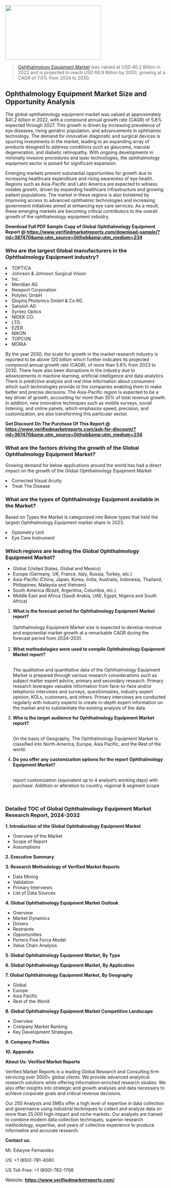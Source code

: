 
<img src="https://ffe5etoiles.com/wp-content/uploads/2024/12/MST1-300x171.png" alt="" width="300" height="171" class="alignnone size-medium wp-image-20088" /><blockquote><p><p><a href="https://www.verifiedmarketreports.com/download-sample/?rid=387470&utm_source=Github&utm_medium=234" target="_blank">Ophthalmology Equipment Market</a> was valued at USD 40.2 Billion in 2022 and is projected to reach USD 66.9 Billion by 2030, growing at a CAGR of 7.0% from 2024 to 2030.</p></blockquote><p><h2>Ophthalmology Equipment Market Size and Opportunity Analysis</h2><p>The global ophthalmology equipment market was valued at approximately $41.2 billion in 2022, with a compound annual growth rate (CAGR) of 5.8% expected through 2027. This growth is driven by increasing prevalence of eye diseases, rising geriatric population, and advancements in ophthalmic technology. The demand for innovative diagnostic and surgical devices is spurring investments in the market, leading to an expanding array of products designed to address conditions such as glaucoma, macular degeneration, and diabetic retinopathy. With ongoing developments in minimally invasive procedures and laser technologies, the ophthalmology equipment sector is poised for significant expansion.</p><p>Emerging markets present substantial opportunities for growth due to increasing healthcare expenditure and rising awareness of eye health. Regions such as Asia-Pacific and Latin America are expected to witness notable growth, driven by expanding healthcare infrastructure and growing patient populations. The market in these regions is also bolstered by improving access to advanced ophthalmic technologies and increasing government initiatives aimed at enhancing eye care services. As a result, these emerging markets are becoming critical contributors to the overall growth of the ophthalmology equipment industry.</p></p><p class=""><strong>Download Full PDF Sample Copy of Global Ophthalmology Equipment Report @ <a href="https://www.verifiedmarketreports.com/download-sample/?rid=387470&amp;utm_source=Github&amp;utm_medium=234" target="_blank">https://www.verifiedmarketreports.com/download-sample/?rid=387470&amp;utm_source=Github&amp;utm_medium=234</a></strong></p><h3 id="" class="">Who are the largest Global manufacturers in the Ophthalmology Equipment industry?</h3><p><li>TOPTICA</li><li> Johnson & Johnson Surgical Vision</li><li> Inc.</li><li> Meridian AG</li><li> Newport Corporation</li><li> Polytec GmbH</li><li> Qioptiq Photonics GmbH & Co KG</li><li> Satisloh AG</li><li> Syntec Optics</li><li> NIDEK CO.</li><li> LTD.</li><li> EZER</li><li> NIKON</li><li> TOPCON</li><li> MORIA</li></p><div class=""><div class="" dir="" data-message-author-role="" data-message-id="" data-message-model-slug=""><div class=""><div class=""><div class=""><div class="" dir="" data-message-author-role="" data-message-id="" data-message-model-slug=""><div class=""><div class=""><p>By the year 2030, the scale for growth in the market research industry is reported to be above 120 billion which further indicates its projected compound annual growth rate (CAGR), of more than 5.8% from 2023 to 2030. There have also been disruptions in the industry due to advancements in machine learning, artificial intelligence and data analytics There is predictive analysis and real time information about consumers which such technologies provide to the companies enabling them to make better and precise decisions. The Asia-Pacific region is expected to be a key driver of growth, accounting for more than 35% of total revenue growth. In addition, new innovative techniques such as mobile surveys, social listening, and online panels, which emphasize speed, precision, and customization, are also transforming this particular sector.</p><p><strong>Get Discount On The Purchase Of This Report @&nbsp; <a href="https://www.verifiedmarketreports.com/ask-for-discount/?rid=387470&amp;utm_source=Github&amp;utm_medium=234" target="_blank">https://www.verifiedmarketreports.com/ask-for-discount/?rid=387470&amp;utm_source=Github&amp;utm_medium=234</a></strong></p></div></div></div></div></div></div></div></div><h3 id="" class="">What are the factors driving the growth of the Global Ophthalmology Equipment Market?</h3><p id="" class="">Growing demand for below applications around the world has had a direct impact on the growth of the Global Ophthalmology Equipment Market</p><p id="" class=""><li>Corrected Visual Acuity</li><li> Treat The Disease</li></p><h3 id="" class="">What are the types of Ophthalmology Equipment available in the Market?</h3><p id="" class="">Based on Types the Market is categorized into Below types that held the largest Ophthalmology Equipment market share In 2023.</p><p id="" class=""><li>Optometry Unit</li><li> Eye Care Instrument</li></p><h3 id="" class="">Which regions are leading the Global Ophthalmology Equipment Market?</h3><ul><li>Global (United States, Global and Mexico)</li><li>Europe (Germany, UK, France, Italy, Russia, Turkey, etc.)</li><li>Asia-Pacific (China, Japan, Korea, India, Australia, Indonesia, Thailand, Philippines, Malaysia and Vietnam)</li><li>South America (Brazil, Argentina, Columbia, etc.)</li><li>Middle East and Africa (Saudi Arabia, UAE, Egypt, Nigeria and South Africa)</li></ul><p><ol><li><strong>What is the forecast period for Ophthalmology Equipment Market report?<br /></strong><br /><span data-sheets-root="1" data-sheets-value="{&quot;1&quot;:2,&quot;2&quot;:&quot;XXXX size is expected to develop revenue and exponential market growth at a remarkable CAGR during the forecast period from 2024&ndash;2030.&quot;}" data-sheets-userformat="{&quot;2&quot;:12674,&quot;4&quot;:{&quot;1&quot;:2,&quot;2&quot;:16776960},&quot;10&quot;:2,&quot;11&quot;:0,&quot;15&quot;:&quot;Arial&quot;,&quot;16&quot;:12}">Ophthalmology Equipment Market size is expected to develop revenue and exponential market growth at a remarkable CAGR during the forecast period from 2024&ndash;2031.</span><br /><br /></li><li><strong>What methodologies were used to compile Ophthalmology Equipment Market report?<br /><br /></strong><p>The qualitative and quantitative data of the&nbsp;Ophthalmology Equipment Market is prepared through various research considerations such as subject matter expert advice, primary and secondary research. Primary research leverages valuable information from face-to-face and/or telephonic interviews and surveys, questionnaires, industry expert opinion, KOLs, customers, and others. Primary interviews are conducted regularly with industry experts to create in-depth expert information on the market and to substantiate the existing analysis of the data.&nbsp;</p></li><li><strong>Who is the target audience for Ophthalmology Equipment Market report?<br /><br /></strong><p>On the basis of Geography, The&nbsp;Ophthalmology Equipment Market is classified into North America, Europe, Asia Pacific, and the Rest of the world.</p></li><li><strong>Do you offer any customization options for the report Ophthalmology Equipment Market?<br /><br /></strong><p>report customization (equivalent up to 4 analyst&rsquo;s working days) with purchase. Addition or alteration to country, regional &amp; segment scope</p><p>&nbsp;</p></li></ol></p><h3 id="" class="">Detailed TOC of Global Ophthalmology Equipment Market Research Report, 2024-2032</h3><p id="" class=""><strong>1. Introduction of the Global Ophthalmology Equipment Market</strong></p><ul><li>Overview of the Market</li><li>Scope of Report</li><li>Assumptions</li></ul><p id="" class=""><strong>2. Executive Summary</strong></p><p id="" class=""><strong>3. Research Methodology of&nbsp;Verified Market Reports</strong></p><ul><li>Data Mining</li><li>Validation</li><li>Primary Interviews</li><li>List of Data Sources</li></ul><p id="" class=""><strong>4. Global Ophthalmology Equipment Market Outlook</strong></p><ul><li>Overview</li><li>Market Dynamics</li><li>Drivers</li><li>Restraints</li><li>Opportunities</li><li>Porters Five Force Model</li><li>Value Chain Analysis</li></ul><p id="" class=""><strong>5. Global Ophthalmology Equipment Market, By&nbsp;Type</strong></p><p id="" class=""><strong>6. Global Ophthalmology Equipment Market, By Application</strong></p><p id="" class=""><strong>7. Global Ophthalmology Equipment Market, By Geography</strong></p><ul><li>Global</li><li>Europe</li><li>Asia Pacific</li><li>Rest of the World</li></ul><p id="" class=""><strong>8. Global Ophthalmology Equipment Market Competitive Landscape</strong></p><ul><li>Overview</li><li>Company Market Ranking</li><li>Key Development Strategies</li></ul><p id="" class=""><strong>9. Company Profiles</strong></p><p id="" class=""><strong>10. Appendix</strong></p><p id="" class=""><strong>About Us: Verified Market Reports</strong></p><p id="" class="">Verified Market Reports is a leading Global Research and Consulting firm servicing over 5000+ global clients. We provide advanced analytical research solutions while offering information-enriched research studies. We also offer insights into strategic and growth analyses and data necessary to achieve corporate goals and critical revenue decisions.</p><p id="" class="">Our 250 Analysts and SMEs offer a high level of expertise in data collection and governance using industrial techniques to collect and analyze data on more than 25,000 high-impact and niche markets. Our analysts are trained to combine modern data collection techniques, superior research methodology, expertise, and years of collective experience to produce informative and accurate research.</p><p id="" class=""><strong>Contact us:</strong></p><p id="" class="">Mr. Edwyne Fernandes</p><p id="" class="">US: +1 (650)-781-4080</p><p id="" class="">US Toll-Free: +1 (800)-782-1768</p><p id="" class="">Website: <a target="" data-test-app-aware-link=""><strong>https://www.verifiedmarketreports.com/</strong></a></p>
